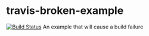 # travis-broken-example
[![Build Status](https://travis-ci.org/kamaldsingh/travis-broken-example.svg?branch=master)](https://travis-ci.org/kamaldsingh/travis-broken-example)
An example that will cause a build failure
